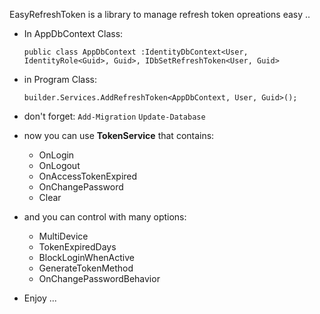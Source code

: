 EasyRefreshToken is a library to manage refresh token opreations easy ..

- In AppDbContext Class:

  `public class AppDbContext :IdentityDbContext<User, IdentityRole<Guid>, Guid>, IDbSetRefreshToken<User, Guid>`

- in Program Class: 

  `builder.Services.AddRefreshToken<AppDbContext, User, Guid>();`

- don't forget:
   `Add-Migration`
   `Update-Database`
- now you can use **TokenService** that contains:
  - OnLogin
  - OnLogout
  - OnAccessTokenExpired
  - OnChangePassword
  - Clear

- and you can control with many options:
  - MultiDevice
  - TokenExpiredDays
  - BlockLoginWhenActive
  - GenerateTokenMethod
  - OnChangePasswordBehavior
 
- Enjoy ... 
